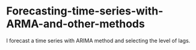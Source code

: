 # Forecasting-time-series-with-ARMA-and-other-methods
I forecast a time series with ARIMA method and selecting the level of lags.  
